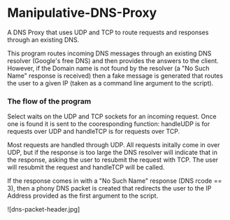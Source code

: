 # Manipulative-DNS-Proxy
A DNS Proxy that uses UDP and TCP to route requests and responses through an existing DNS.

This program routes incoming DNS messages through an existing DNS resolver (Google's free DNS) and then provides the answers to the client. However, if the Domain name is not found by the resolver (a "No Such Name" response is received) then a fake message is generated that routes the user to a given IP (taken as a command line argument to the script).

### The flow of the program
Select waits on the UDP and TCP sockets for an incoming request. Once one is found it is sent to the cooresponding function: handleUDP is for requests over UDP and handleTCP is for requests over TCP. 

Most requests are handled through UDP. All requests initally come in over UDP, but if the response is too large the DNS resolver will indicate that in the response, asking the user to resubmit the request with TCP. The user will resubmit the request and handleTCP will be called.


If the response comes in with a "No Such Name" response (DNS rcode == 3), then a phony DNS packet is created that redirects the user to the IP Address provided as the first argument to the script.

![dns-packet-header.jpg]
